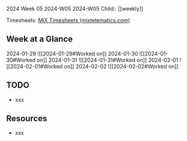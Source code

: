 2024 Week 05
2024-W05 2024-W05
Child:: [[weekly]]

Timesheets: [MiX Timesheets (mixtelematics.com)](http://timesheets.mixtelematics.com/MixTimesheetsUI/app/index.html#/TimeSheet)

## Week at a Glance

2024-01-29
![[2024-01-29#Worked on]]
2024-01-30
![[2024-01-30#Worked on]]
2024-01-31
![[2024-01-31#Worked on]]
2024-02-01
![[2024-02-01#Worked on]]
2024-02-02
![[2024-02-02#Worked on]]

## TODO

- xxx

## Resources

- xxx


